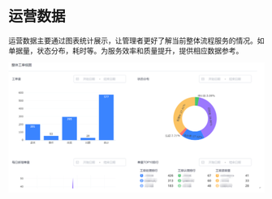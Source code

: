 # 运营数据

运营数据主要通过图表统计展示，让管理者更好了解当前整体流程服务的情况。如单据量，状态分布，耗时等。为服务效率和质量提升，提供相应数据参考。

![](../assets/31.gif)
